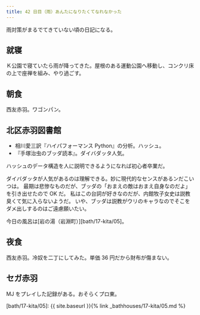 ```yaml
---
title: 42 日目（雨）あんたになりたくてなれなかった
---
```


雨対策がまるでてきていない頃の日記になる。

## 就寝

Ｋ公園で寝ていたら雨が降ってきた。屋根のある運動公園へ移動し、コンクリ床の上で座禅を組み、やり過ごす。

## 朝食

西友赤羽。ワゴンパン。

## 北区赤羽図書館

* 相川愛三訳『ハイパフォーマンス Python』の分析。ハッシュ。
* 『手塚治虫のブッダ読本』。ダイバダッタ人気。

ハッシュのデータ構造を人に説明できるようになれば初心者卒業だ。

ダイバダッタが人気があるのは理解できる。妙に現代的なセンスがあるンだこいつは。
最期は悲惨なものだが、ブッダの「おまえの敵はおまえ自身なのだよ」を引き出せたので OK だ。
私はこの台詞が好きなのだが、内館牧子女史は説教臭くて気に入らないようだ。
いや、ブッダは説教がウリのキャラなのでそこをダメ出しするのはご遠慮願いたい。

今日の風呂は[岩の湯（岩淵町）][bath/17-kita/05]。

## 夜食

西友赤羽。冷奴を二丁にしてみた。単価 36 円だから財布が傷まない。

## セガ赤羽

MJ をプレイした記録がある。おそらくプロ東。

[bath/17-kita/05]: {{ site.baseurl }}{% link _bathhouses/17-kita/05.md %}
